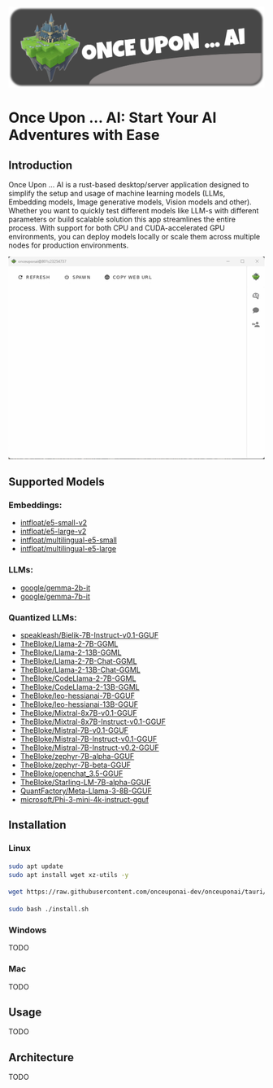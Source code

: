 <img src=".github/splash.png" alt="Once Upon ... AI" />

# Once Upon ... AI: Start Your AI Adventures with Ease

## Introduction

Once Upon ... AI is a rust-based desktop/server application designed to simplify the setup and usage of machine learning models (LLMs, Embedding models, Image generative models, Vision models and other). 
Whether you want to quickly test different models like LLM-s with different parameters or build scalable solution this app streamlines the entire process.
With support for both CPU and CUDA-accelerated GPU environments, you can deploy models locally or scale them across multiple nodes for production environments. 

<p align="center">
    <img src=".github/intro.gif" alt="intro" />
</p>

## Supported Models

### Embeddings: 
* [intfloat/e5-small-v2](https://huggingface.co/intfloat/e5-small-v2)
* [intfloat/e5-large-v2](https://huggingface.co/intfloat/e5-large-v2)
* [intfloat/multilingual-e5-small](https://huggingface.co/intfloat/multilingual-e5-small)
* [intfloat/multilingual-e5-large](https://huggingface.co/intfloat/multilingual-e5-large)

### LLMs:
* [google/gemma-2b-it](https://huggingface.co/google/gemma-2b-it)
* [google/gemma-7b-it](https://huggingface.co/google/gemma-7b-it)

### Quantized LLMs:
* [speakleash/Bielik-7B-Instruct-v0.1-GGUF](https://huggingface.co/speakleash/Bielik-7B-Instruct-v0.1-GGUF)
* [TheBloke/Llama-2-7B-GGML](https://huggingface.co/TheBloke/Llama-2-7B-GGML)
* [TheBloke/Llama-2-13B-GGML](https://huggingface.co/TheBloke/Llama-2-13B-GGML)
* [TheBloke/Llama-2-7B-Chat-GGML](https://huggingface.co/TheBloke/Llama-2-7B-Chat-GGML)
* [TheBloke/Llama-2-13B-Chat-GGML](https://huggingface.co/TheBloke/Llama-2-13B-Chat-GGML)
* [TheBloke/CodeLlama-2-7B-GGML](https://huggingface.co/TheBloke/CodeLlama-2-7B-GGML)
* [TheBloke/CodeLlama-2-13B-GGML](https://huggingface.co/TheBloke/CodeLlama-2-13B-GGML)
* [TheBloke/leo-hessianai-7B-GGUF](https://huggingface.co/TheBloke/leo-hessianai-7B-GGUF)
* [TheBloke/leo-hessianai-13B-GGUF](https://huggingface.co/TheBloke/leo-hessianai-13B-GGUF)
* [TheBloke/Mixtral-8x7B-v0.1-GGUF](https://huggingface.co/TheBloke/Mixtral-8x7B-v0.1-GGUF)
* [TheBloke/Mixtral-8x7B-Instruct-v0.1-GGUF](https://huggingface.co/TheBloke/Mixtral-8x7B-Instruct-v0.1-GGUF)
* [TheBloke/Mistral-7B-v0.1-GGUF](https://huggingface.co/TheBloke/Mistral-7B-v0.1-GGUF)
* [TheBloke/Mistral-7B-Instruct-v0.1-GGUF](https://huggingface.co/TheBloke/Mistral-7B-Instruct-v0.1-GGUF)
* [TheBloke/Mistral-7B-Instruct-v0.2-GGUF](https://huggingface.co/TheBloke/Mistral-7B-Instruct-v0.2-GGUF)
* [TheBloke/zephyr-7B-alpha-GGUF](https://huggingface.co/TheBloke/zephyr-7B-alpha-GGUF)
* [TheBloke/zephyr-7B-beta-GGUF](https://huggingface.co/TheBloke/zephyr-7B-beta-GGUF)
* [TheBloke/openchat_3.5-GGUF](https://huggingface.co/TheBloke/openchat_3.5-GGUF)
* [TheBloke/Starling-LM-7B-alpha-GGUF](https://huggingface.co/TheBloke/Starling-LM-7B-alpha-GGUF)
* [QuantFactory/Meta-Llama-3-8B-GGUF](https://huggingface.co/QuantFactory/Meta-Llama-3-8B-GGUF)
* [microsoft/Phi-3-mini-4k-instruct-gguf](https://huggingface.co/microsoft/Phi-3-mini-4k-instruct-gguf)

## Installation

### Linux

```bash
sudo apt update
sudo apt install wget xz-utils -y

wget https://raw.githubusercontent.com/onceuponai-dev/onceuponai/tauri/scripts/install.sh

sudo bash ./install.sh
```

### Windows

TODO

### Mac 

TODO

## Usage

TODO

## Architecture

TODO


<!--
## Quick Start

Installation
Platform Support:

Linux
Windows
macOS (Coming Soon)

General Installation Steps:

Download the App:
Grab the latest release from the GitHub Releases page. Download the appropriate binary for your platform.

Run the Application:

Linux:
Download the binary and give it execute permissions:
bash
Copy code
chmod +x once_upon_ai
./once_upon_ai
For CUDA support, ensure CUDA libraries are installed. Refer to the CUDA installation guide.
Windows:
Simply double-click the downloaded executable.
Important: The application is not yet signed with a trusted certificate, so Windows Defender might show a warning. Click "More info" and then "Run anyway" to start the application.
macOS:
Coming soon!
Install CUDA (Linux Only):
To utilize GPU acceleration on Linux, install the required CUDA libraries. Follow the official CUDA installation guide or use your package manager:

bash
Copy code
sudo apt-get install nvidia-cuda-toolkit
Launching the App:
Run the application as a desktop app or in headless mode for production deployments.

API Usage Example:

python
Copy code
import requests

# Example API call to interact with a deployed LLM model
response = requests.post(
    "http://localhost:8000/api/v1/generate",
    json={"prompt": "Once upon a time...", "model": "gemma"}
)
print(response.json())
Or use curl:

bash
Copy code
curl -X POST http://localhost:8000/api/v1/generate -H "Authorization: Bearer <TOKEN>" -d '{"prompt": "Once upon a time...", "model": "gemma"}'
Supported Models
"Once Upon ... AI" currently supports the following models:

Embedding Models:
E5
Large Language Models:
Gemma
Llama
Phi
Mistral
Vision Models:
(Add the list of supported Vision models here)
Each model comes pre-configured with appropriate parameters, making it easy to get started without diving into the complexities of setup.

Architecture
Once Upon ... AI is built using an advanced actors architecture, leveraging Rust's high-performance capabilities. The application uses the Actix Telepathy framework to implement a distributed system of actors, allowing each model to run as an isolated actor (process). This design offers several advantages:

Scalability: Deploy models across multiple nodes or machines, ensuring high availability and performance in production environments.
Modularity: Easily spawn or terminate model deployments via the desktop app, giving you full control over your resources.
Gateway/Seed Node: The central gateway node exposes a REST API, allowing for seamless integration with external services and client applications.
This architecture is not only ideal for local testing but is also robust enough to handle large-scale production workloads.

Authentication
Security is a top priority in "Once Upon ... AI". Both the REST API and the Actix server UI are secured using Personal User Tokens. Additionally, the web server supports integration with OIDC providers for streamlined authentication in enterprise environments.

Personal User Tokens: Each user must generate a unique token to access the API. This token ensures that only authorized users can interact with the deployed models.
OIDC Integration: For environments requiring enterprise-level security, the Actix server UI can integrate with popular OpenID Connect providers, offering a seamless and secure authentication experience.
Conclusion
Once Upon ... AI is a cutting-edge tool designed to make machine learning more accessible and scalable. Whether you're a developer experimenting on your local machine or deploying complex models in a production environment, this app provides the performance, security, and flexibility you need. Dive into your AI adventures today, and let "Once Upon ... AI" simplify the story of your next project.

-->